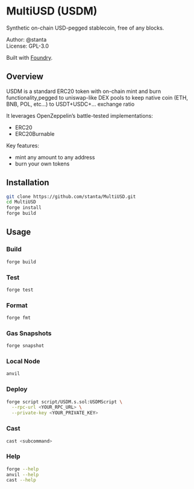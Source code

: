 # MultiUSD (USDM)

Synthetic on-chain USD-pegged stablecoin, free of any blocks.

Author: @stanta  
License: GPL-3.0

Built with [Foundry](https://github.com/foundry-rs/foundry).

## Overview
 
USDM is a standard ERC20 token with on-chain mint and burn functionality,pegged to uniswap-like DEX pools to keep native coin (ETH, BNB, POL, etc...) to USDT+USDC+... exchange ratio

It leverages OpenZeppelin’s battle-tested implementations:

- ERC20
- ERC20Burnable

Key features:

- mint any amount to any address
- burn your own tokens


## Installation

```bash
git clone https://github.com/stanta/MultiUSD.git
cd MultiUSD
forge install
forge build
```

## Usage

### Build

```bash
forge build
```

### Test

```bash
forge test
```

### Format

```bash
forge fmt
```

### Gas Snapshots

```bash
forge snapshot
```

### Local Node

```bash
anvil
```

### Deploy

```bash
forge script script/USDM.s.sol:USDMScript \
  --rpc-url <YOUR_RPC_URL> \
  --private-key <YOUR_PRIVATE_KEY>
```

### Cast

```bash
cast <subcommand>
```

### Help

```bash
forge --help
anvil --help
cast --help
```
